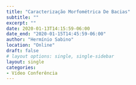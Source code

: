 ```yaml
---
title: "Caracterização Morfométrica De Bacias"
subtitle: ""
excerpt: ""
date: 2020-01-13T14:15:59-06:00
date_end: "2020-01-15T14:45:59-06:00"
author: "Hermínio Sabino"
location: "Online"
draft: false
# layout options: single, single-sidebar
layout: single
categories:
- Vídeo Conferência
---
```

